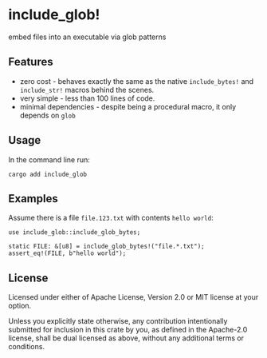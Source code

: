 # include_glob!

embed files into an executable via glob patterns

## Features
* zero cost - behaves exactly the same as the native `include_bytes!` and `include_str!` macros behind the scenes.
* very simple - less than 100 lines of code.
* minimal dependencies - despite being a procedural macro, it only depends on `glob`

## Usage

In the command line run:

```
cargo add include_glob
```

## Examples

Assume there is a file `file.123.txt` with contents `hello world`:

```
use include_glob::include_glob_bytes;

static FILE: &[u8] = include_glob_bytes!("file.*.txt");
assert_eq!(FILE, b"hello world");
```

## License

Licensed under either of Apache License, Version 2.0 or MIT license at your option.

Unless you explicitly state otherwise, any contribution intentionally submitted for inclusion in this crate by you, as defined in the Apache-2.0 license, shall be dual licensed as above, without any additional terms or conditions.
